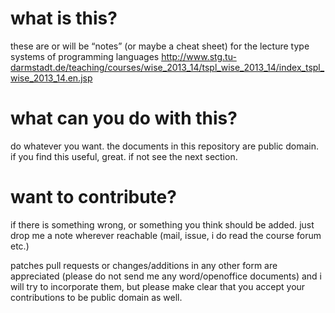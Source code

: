 # what is this?

these are or will be “notes” (or maybe a cheat sheet) for the lecture
type systems of programming languages <http://www.stg.tu-darmstadt.de/teaching/courses/wise_2013_14/tspl_wise_2013_14/index_tspl_wise_2013_14.en.jsp>

# what can you do with this?

do whatever you want.
the documents in this repository are public domain.
if you find this useful, great.
if not see the next section.

# want to contribute?

if there is something wrong,
or something you think should be added.
just drop me a note wherever reachable (mail, issue, i do read the course forum etc.)

patches pull requests or changes/additions in any other form are appreciated
(please do not send me any word/openoffice documents)
and i will try to incorporate them,
but please make clear that you accept your contributions to be public domain as well.
